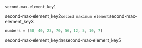 ```ngMeta
second-max-element_key1
```
second-max-element_key2`second maximum element`second-max-element_key3

```python
numbers = [50, 40, 23, 70, 56, 12, 5, 10, 7]
```
second-max-element_key4`56`second-max-element_key5
